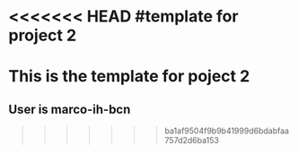 <<<<<<< HEAD
#template for project 2
=======
# This is the template for poject 2

## User is marco-ih-bcn
>>>>>>> ba1af9504f9b9b41999d6bdabfaa757d2d6ba153
